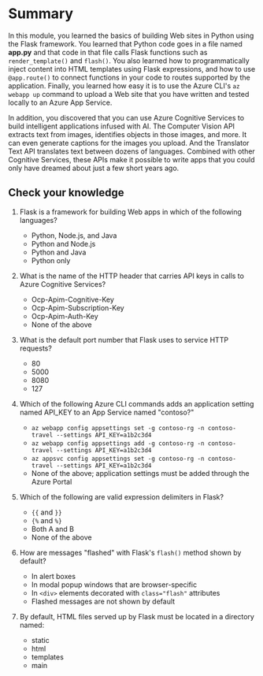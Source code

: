 # Summary

In this module, you learned the basics of building Web sites in Python using the Flask framework. You learned that Python code goes in a file named **app.py** and that code in that file calls Flask functions such as `render_template()` and `flash()`. You also learned how to programmatically inject content into HTML templates using Flask expressions, and how to use `@app.route()` to connect functions in your code to routes supported by the application. Finally, you learned how easy it is to use the Azure CLI's `az webapp up` command to upload a Web site that you have written and tested locally to an Azure App Service.

In addition, you discovered that you can use Azure Cognitive Services to build intelligent applications infused with AI. The Computer Vision API extracts text from images, identifies objects in those images, and more. It can even generate captions for the images you upload. And the Translator Text API translates text between dozens of languages. Combined with other Cognitive Services, these APIs make it possible to write apps that you could only have dreamed about just a few short years ago.

## Check your knowledge

1. Flask is a framework for building Web apps in which of the following languages?
	- Python, Node.js, and Java
	- Python and Node.js
	- Python and Java
	- Python only

1. What is the name of the HTTP header that carries API keys in calls to Azure Cognitive Services?
	- Ocp-Apim-Cognitive-Key
	- Ocp-Apim-Subscription-Key
	- Ocp-Apim-Auth-Key
	- None of the above

1. What is the default port number that Flask uses to service HTTP requests?
	- 80
	- 5000
	- 8080
	- 127
	
1. Which of the following Azure CLI commands adds an application setting named API_KEY to an App Service named "contoso?"
	- `az webapp config appsettings set -g contoso-rg -n contoso-travel --settings API_KEY=a1b2c3d4`
	- `az webapp config appsettings add -g contoso-rg -n contoso-travel --settings API_KEY=a1b2c3d4`
	- `az appsvc config appsettings set -g contoso-rg -n contoso-travel --settings API_KEY=a1b2c3d4`
	- None of the above; application settings must be added through the Azure Portal

1. Which of the following are valid expression delimiters in Flask?
	- `{{` and `}}`
	- `{%` and `%}`
	- Both A and B
	- None of the above

1. How are messages "flashed" with Flask's `flash()` method shown by default?
	- In alert boxes
	- In modal popup windows that are browser-specific
	- In `<div>` elements decorated with `class="flash"` attributes
	- Flashed messages are not shown by default

1. By default, HTML files served up by Flask must be located in a directory named:
	- static
	- html
	- templates
	- main